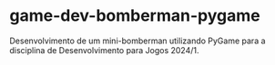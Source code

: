 # game-dev-bomberman-pygame
Desenvolvimento de um mini-bomberman utilizando PyGame para a disciplina de Desenvolvimento para Jogos 2024/1.
